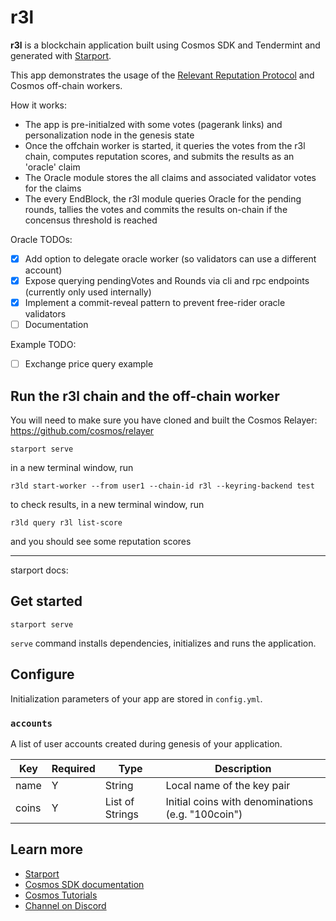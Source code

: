 # r3l

**r3l** is a blockchain application built using Cosmos SDK and Tendermint and generated with [Starport](https://github.com/tendermint/starport).

This app demonstrates the usage of the [Relevant Reputation Protocol](https://github.com/relevant-community/reputation) and Cosmos off-chain workers.

How it works:

- The app is pre-initialzed with some votes (pagerank links) and personalization node in the genesis state
- Once the offchain worker is started, it queries the votes from the r3l chain, computes reputation scores, and submits the results as an 'oracle' claim
- The Oracle module stores the all claims and associated validator votes for the claims
- The every EndBlock, the r3l module queries Oracle for the pending rounds, tallies the votes and commits the results on-chain if the concensus threshold is reached

Oracle TODOs:

- [x] Add option to delegate oracle worker (so validators can use a different account)
- [x] Expose querying pendingVotes and Rounds via cli and rpc endpoints (currently only used internally)
- [x] Implement a commit-reveal pattern to prevent free-rider oracle validators
- [ ] Documentation

Example TODO:

- [ ] Exchange price query example

## Run the r3l chain and the off-chain worker

You will need to make sure you have cloned and built the Cosmos Relayer: https://github.com/cosmos/relayer

```
starport serve
```

in a new terminal window, run

```
r3ld start-worker --from user1 --chain-id r3l --keyring-backend test
```

to check results, in a new terminal window, run

```
r3ld query r3l list-score
```

and you should see some reputation scores

---

starport docs:

## Get started

```
starport serve
```

`serve` command installs dependencies, initializes and runs the application.

## Configure

Initialization parameters of your app are stored in `config.yml`.

### `accounts`

A list of user accounts created during genesis of your application.

| Key   | Required | Type            | Description                                       |
| ----- | -------- | --------------- | ------------------------------------------------- |
| name  | Y        | String          | Local name of the key pair                        |
| coins | Y        | List of Strings | Initial coins with denominations (e.g. "100coin") |

## Learn more

- [Starport](https://github.com/tendermint/starport)
- [Cosmos SDK documentation](https://docs.cosmos.network)
- [Cosmos Tutorials](https://tutorials.cosmos.network)
- [Channel on Discord](https://discord.gg/W8trcGV)
